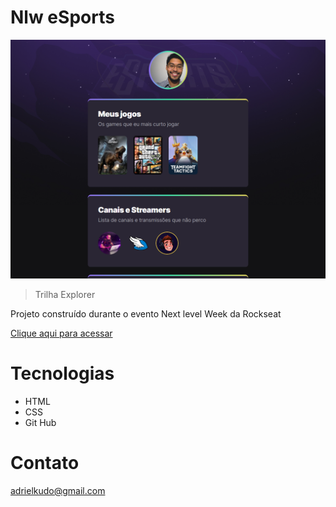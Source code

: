# Nlw eSports

![preview](./.github/preview.png)

>Trilha Explorer 


Projeto construído durante o evento Next level Week da Rockseat

[Clique aqui para acessar](htpps://adrielkudo.github.io/nlw-esports-explorer)

# Tecnologias 

- HTML 
- CSS
- Git Hub

# Contato 

adrielkudo@gmail.com